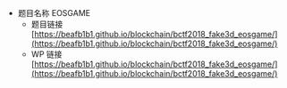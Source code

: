 - 题目名称 EOSGAME
    - 题目链接 [https://beafb1b1.github.io/blockchain/bctf2018_fake3d_eosgame/](https://beafb1b1.github.io/blockchain/bctf2018_fake3d_eosgame/)
    - WP 链接 [https://beafb1b1.github.io/blockchain/bctf2018_fake3d_eosgame/](https://beafb1b1.github.io/blockchain/bctf2018_fake3d_eosgame/)
